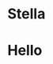 <html>
<head>
<script src="https://cdn.onesignal.com/sdks/OneSignalSDK.js" async=""></script>
<script>
  window.OneSignal = window.OneSignal || [];
  OneSignal.push(function() {
    OneSignal.init({
      appId: "dfcb8b67-5ed1-4bc8-b1ac-74bb5a112428",
    });
  });
</script>
  <h1>Stella</h1>
  
</head>


<body>

<h1>Hello</h1>

</body>
</html>
